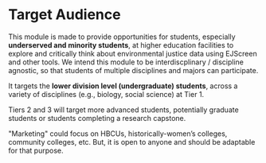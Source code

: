 


# Target Audience

This module is made to provide opportunities for students, especially **underserved and minority students**, at higher education facilities to explore and critically think about environmental justice data using EJScreen and other tools. We intend this module to be interdiscplinary / discipline agnostic, so that students of multiple disciplines and majors can participate. 

It targets the **lower division level (undergraduate) students**, across a variety of disciplines (e.g., biology, social science) at Tier 1.

Tiers 2 and 3 will target more advanced students, potentially graduate students or students completing a research capstone.

"Marketing" could focus on HBCUs, historically-women’s colleges, community colleges, etc. But, it is open to anyone and should be adaptable for that purpose. 

